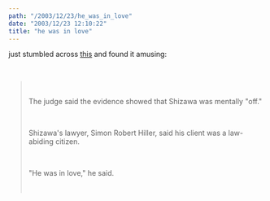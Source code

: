 ```yaml
---
path: "/2003/12/23/he_was_in_love" 
date: "2003/12/23 12:10:22" 
title: "he was in love" 
---
```

<p>just stumbled across <a href="http://www.ledger-enquirer.com/mld/observer/living/food/7016337.htm">this</a> and found it amusing:</p><br><blockquote><br><p>The judge said the evidence showed that Shizawa was mentally "off."</p><br><p>Shizawa's lawyer, Simon Robert Hiller, said his client was a law-abiding citizen.</p><br><p>"He was in love," he said.</p><br></blockquote>
